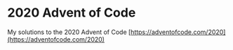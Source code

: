 # 2020 Advent of Code

My solutions to the 2020 Advent of Code
[https://adventofcode.com/2020](https://adventofcode.com/2020)
